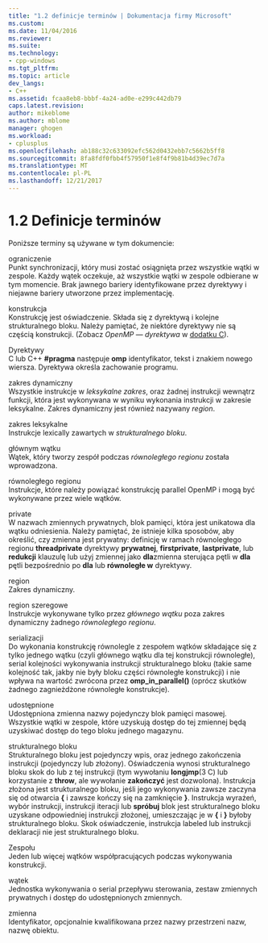 ```yaml
---
title: "1.2 definicje terminów | Dokumentacja firmy Microsoft"
ms.custom: 
ms.date: 11/04/2016
ms.reviewer: 
ms.suite: 
ms.technology:
- cpp-windows
ms.tgt_pltfrm: 
ms.topic: article
dev_langs:
- C++
ms.assetid: fcaa8eb8-bbbf-4a24-ad0e-e299c442db79
caps.latest.revision: 
author: mikeblome
ms.author: mblome
manager: ghogen
ms.workload:
- cplusplus
ms.openlocfilehash: ab188c32c633092efc562d0432ebb7c5662b5ff8
ms.sourcegitcommit: 8fa8fdf0fbb4f57950f1e8f4f9b81b4d39ec7d7a
ms.translationtype: MT
ms.contentlocale: pl-PL
ms.lasthandoff: 12/21/2017
---
```

# <a name="12-definition-of-terms"></a>1.2 Definicje terminów
Poniższe terminy są używane w tym dokumencie:  
  
 ograniczenie  
 Punkt synchronizacji, który musi zostać osiągnięta przez wszystkie wątki w zespole.  Każdy wątek oczekuje, aż wszystkie wątki w zespole odbierane w tym momencie. Brak jawnego bariery identyfikowane przez dyrektywy i niejawne bariery utworzone przez implementację.  
  
 konstrukcja  
 Konstrukcję jest oświadczenie. Składa się z dyrektywą i kolejne strukturalnego bloku. Należy pamiętać, że niektóre dyrektywy nie są częścią konstrukcji. (Zobacz *OpenMP — dyrektywa* w [dodatku C](../../parallel/openmp/c-openmp-c-and-cpp-grammar.md)).  
  
 Dyrektywy  
 C lub C++ **#pragma** następuje **omp** identyfikator, tekst i znakiem nowego wiersza. Dyrektywa określa zachowanie programu.  
  
 zakres dynamiczny  
 Wszystkie instrukcje w *leksykalne zakres*, oraz żadnej instrukcji wewnątrz funkcji, która jest wykonywana w wyniku wykonania instrukcji w zakresie leksykalne. Zakres dynamiczny jest również nazywany *region*.  
  
 zakres leksykalne  
 Instrukcje lexically zawartych w *strukturalnego bloku*.  
  
 głównym wątku  
 Wątek, który tworzy zespół podczas *równoległego regionu* została wprowadzona.  
  
 równoległego regionu  
 Instrukcje, które należy powiązać konstrukcję parallel OpenMP i mogą być wykonywane przez wiele wątków.  
  
 private  
 W nazwach zmiennych prywatnych, blok pamięci, która jest unikatowa dla wątku odniesienia. Należy pamiętać, że istnieje kilka sposobów, aby określić, czy zmienna jest prywatny: definicję w ramach równoległego regionu **threadprivate** dyrektywy **prywatnej**, **firstprivate**, **lastprivate**, lub **redukcji** klauzulę lub użyj zmiennej jako **dla**zmienna sterująca pętli w **dla** pętli bezpośrednio po **dla** lub **równoległe w** dyrektywy.  
  
 region  
 Zakres dynamiczny.  
  
 region szeregowe  
 Instrukcje wykonywane tylko przez *głównego wątku* poza zakres dynamiczny żadnego *równoległego regionu*.  
  
 serializacji  
 Do wykonania konstrukcję równolegle z zespołem wątków składające się z tylko jednego wątku (czyli głównego wątku dla tej konstrukcji równoległe), serial kolejności wykonywania instrukcji strukturalnego bloku (takie same kolejność tak, jakby nie były bloku części równoległe konstrukcji) i nie wpływa na wartość zwrócona przez **omp_in_parallel()** (oprócz skutków żadnego zagnieżdżone równoległe konstrukcje).  
  
 udostępnione  
 Udostępniona zmienna nazwy pojedynczy blok pamięci masowej. Wszystkie wątki w zespole, które uzyskują dostęp do tej zmiennej będą uzyskiwać dostęp do tego bloku jednego magazynu.  
  
 strukturalnego bloku  
 Strukturalnego bloku jest pojedynczy wpis, oraz jednego zakończenia instrukcji (pojedynczy lub złożony). Oświadczenia wynosi strukturalnego bloku skok do lub z tej instrukcji (tym wywołaniu **longjmp**(3 C) lub korzystanie z **throw**, ale wywołanie **zakończyć** jest dozwolona). Instrukcja złożona jest strukturalnego bloku, jeśli jego wykonywania zawsze zaczyna się od otwarcia **{** i zawsze kończy się na zamknięcie **}**. Instrukcja wyrażeń, wybór instrukcji, instrukcji iteracji lub **spróbuj** blok jest strukturalnego bloku uzyskane odpowiedniej instrukcji złożonej, umieszczając je w **{** i **}** byłoby strukturalnego bloku. Skok oświadczenie, instrukcja labeled lub instrukcji deklaracji nie jest strukturalnego bloku.  
  
 Zespołu  
 Jeden lub więcej wątków współpracujących podczas wykonywania konstrukcji.  
  
 wątek  
 Jednostka wykonywania o serial przepływu sterowania, zestaw zmiennych prywatnych i dostęp do udostępnionych zmiennych.  
  
 zmienna  
 Identyfikator, opcjonalnie kwalifikowana przez nazwy przestrzeni nazw, nazwę obiektu.